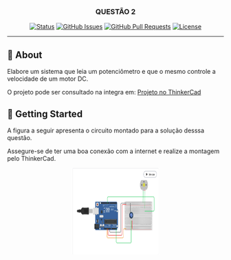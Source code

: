 
<h3 align="center">QUESTÃO 2</h3>

<div align="center">

[![Status](https://img.shields.io/badge/status-active-success.svg)]()
[![GitHub Issues](https://img.shields.io/github/issues/kylelobo/The-Documentation-Compendium.svg)](https://github.com/kylelobo/The-Documentation-Compendium/issues)
[![GitHub Pull Requests](https://img.shields.io/github/issues-pr/kylelobo/The-Documentation-Compendium.svg)](https://github.com/kylelobo/The-Documentation-Compendium/pulls)
[![License](https://img.shields.io/badge/license-MIT-blue.svg)](/LICENSE)

</div>

---
<!--
<p align="center"> Few lines describing your project.
    <br> 
</p>
-->
<!--
## 📝 Table of Contents

- [About](#about)
- [Getting Started](#getting_started)
- [Deployment](#deployment)
- [Usage](#usage)
- [Built Using](#built_using)
- [TODO](../TODO.md)
- [Contributing](../CONTRIBUTING.md)
- [Authors](#authors)
- [Acknowledgments](#acknowledgement)
-->
## 🧐 About <a name = "about"></a>

Elabore um sistema que leia um potenciômetro e que o mesmo controle a velocidade de um motor DC.

O projeto pode ser consultado na integra em: <a href="https://www.tinkercad.com/things/e4tEoLEIM3f?sharecode=RhqGEBNGYZ5I_rnjEJX7p__2prP5UWB3Rgrzmef7Fcc">Projeto no ThinkerCad</a>

## 🏁 Getting Started <a name = "getting_started"></a>

A figura a seguir apresenta o circuito montado para a solução desssa questão.

Assegure-se de ter uma boa conexão com a internet e realize a montagem pelo ThinkerCad.
<p align="center">
  <a href="" rel="noopener">
 <img width=200px height=200px src="q2.png" alt="Project logo"></a>
</p>

<!--
### Prerequisites

What things you need to install the software and how to install them.

```
Give examples
```

### Installing

A step by step series of examples that tell you how to get a development env running.

Say what the step will be

```
Give the example
```

And repeat

```
until finished
```

End with an example of getting some data out of the system or using it for a little demo.

## 🔧 Running the tests <a name = "tests"></a>

Explain how to run the automated tests for this system.

### Break down into end to end tests

Explain what these tests test and why

```
Give an example
```

### And coding style tests

Explain what these tests test and why

```
Give an example
```

## 🎈 Usage <a name="usage"></a>

Add notes about how to use the system.

## 🚀 Deployment <a name = "deployment"></a>

Add additional notes about how to deploy this on a live system.

## ⛏️ Built Using <a name = "built_using"></a>

- [MongoDB](https://www.mongodb.com/) - Database
- [Express](https://expressjs.com/) - Server Framework
- [VueJs](https://vuejs.org/) - Web Framework
- [NodeJs](https://nodejs.org/en/) - Server Environment

## ✍️ Authors <a name = "authors"></a>

- [@kylelobo](https://github.com/kylelobo) - Idea & Initial work

See also the list of [contributors](https://github.com/kylelobo/The-Documentation-Compendium/contributors) who participated in this project.

## 🎉 Acknowledgements <a name = "acknowledgement"></a>

- Hat tip to anyone whose code was used
- Inspiration
- References
-->